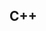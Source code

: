 ﻿<script setup>
    import { CPP } from "../index.ts";
    import NavCard from "/Public/Component/NavCard.vue";
</script>

## C++
<ClientOnly>
<NavCard :navData=CPP />
</ClientOnly>